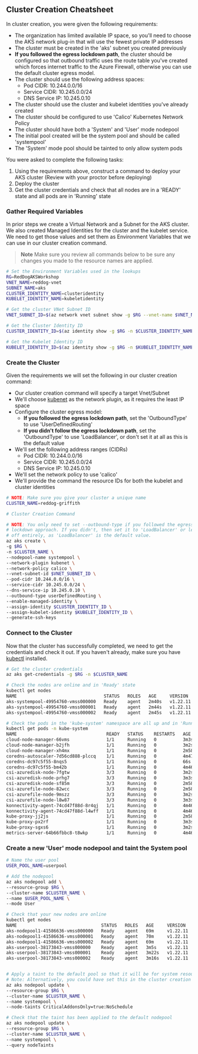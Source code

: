 ## Cluster Creation Cheatsheet

In cluster creation, you were given the following requirements:

* The organization has limited available IP space, so you'll need to choose the AKS network plug-in that will use the fewest private IP addresses
* The cluster must be created in the 'aks' subnet you created previously
* **If you followed the egress lockdown path**, the cluster should be configured so that outbound traffic uses the route table you've created which forces internet traffic to the Azure Firewall, otherwise you can use the default cluster egress model.
* The cluster should use the following address spaces:
    * Pod CIDR: 10.244.0.0/16
    * Service CIDR: 10.245.0.0/24
    * DNS Service IP: 10.245.0.10
* The cluster should use the cluster and kubelet identities you've already created
* The cluster should be configured to use 'Calico' Kubernetes Network Policy
* The cluster should have both a 'System' and 'User' mode nodepool
* The initial pool created will be the system pool and should be called 'systempool'
* The 'System' mode pool should be tainted to only allow system pods

You were asked to complete the following tasks:

1. Using the requirements above, construct a command to deploy your AKS cluster (Review with your proctor before deploying)
2. Deploy the cluster
3. Get the cluster credentials and check that all nodes are in a 'READY' state and all pods are in 'Running' state

### Gather Required Variables

In prior steps we create a Virtual Network and a Subnet for the AKS cluster. We also created Managed Identities for the cluster and the kubelet service. We need to get those values and set them as Environment Variables that we can use in our cluster creation command.

> **Note**
> Make sure you review all commands below to be sure any changes you made to the resource names are applied.

```bash
# Set the Environment Variables used in the lookups
RG=RedDogAKSWorkshop
VNET_NAME=reddog-vnet
SUBNET_NAME=aks
CLUSTER_IDENTITY_NAME=clusteridentity
KUBELET_IDENTITY_NAME=kubeletidentity

# Get the cluster VNet Subnet ID
VNET_SUBNET_ID=$(az network vnet subnet show -g $RG --vnet-name $VNET_NAME -n $SUBNET_NAME -o tsv --query id)

# Get the Cluster Identity ID
CLUSTER_IDENTITY_ID=$(az identity show -g $RG -n $CLUSTER_IDENTITY_NAME -o tsv --query id)

# Get the Kubelet Identity ID
KUBELET_IDENTITY_ID=$(az identity show -g $RG -n $KUBELET_IDENTITY_NAME -o tsv --query id)
```

### Create the Cluster

Given the requirements we will set the following in our cluster creation command:

* Our cluster creation command will specify a target Vnet/Subnet
* We'll choose [kubenet](https://docs.microsoft.com/en-us/azure/aks/configure-kubenet) as the network plugin, as it requires the least IP space
* Configure the cluster egress model:
  * **If you followed the egress lockdown path**, set the 'OutboundType' to use 'UserDefinedRouting'
  * **If you didn't follow the egress lockdown path**, set the 'OutboundType' to use 'LoadBalancer', or don't set it at all as this is the default value
* We'll set the following address ranges (CIDRs)
    * Pod CIDR: 10.244.0.0/16
    * Service CIDR: 10.245.0.0/24
    * DNS Service IP: 10.245.0.10
* We'll set the network policy to use 'calico'
* We'll provide the command the resource IDs for both the kubelet and cluster identities

```bash
# NOTE: Make sure you give your cluster a unique name
CLUSTER_NAME=reddog-griffith

# Cluster Creation Command

# NOTE: You only need to set --outbound-type if you followed the egress
# lockdown approach. If you didn't, then set it to 'LoadBalancer' or leave it
# off entirely, as 'LoadBalancer' is the default value.
az aks create \
-g $RG \
-n $CLUSTER_NAME \
--nodepool-name systempool \
--network-plugin kubenet \
--network-policy calico \
--vnet-subnet-id $VNET_SUBNET_ID \
--pod-cidr 10.244.0.0/16 \
--service-cidr 10.245.0.0/24 \
--dns-service-ip 10.245.0.10 \
--outbound-type userDefinedRouting \
--enable-managed-identity \
--assign-identity $CLUSTER_IDENTITY_ID \
--assign-kubelet-identity $KUBELET_IDENTITY_ID \
--generate-ssh-keys
```

### Connect to the Cluster

Now that the cluster has successfully completed, we need to get the credentials and check it out. If you haven't already, make sure you have [kubectl](https://kubernetes.io/docs/tasks/tools/) installed.

```bash
# Get the cluster credentials
az aks get-credentials -g $RG -n $CLUSTER_NAME

# Check the nodes are online and in 'Ready' state
kubectl get nodes
NAME                                 STATUS   ROLES   AGE     VERSION
aks-systempool-49954760-vmss000000   Ready    agent   2m40s   v1.22.11
aks-systempool-49954760-vmss000001   Ready    agent   2m44s   v1.22.11
aks-systempool-49954760-vmss000002   Ready    agent   2m45s   v1.22.11

# Check the pods in the 'kube-system' namespace are all up and in 'Running' state
kubectl get pods -n kube-system
NAME                                  READY   STATUS    RESTARTS   AGE
cloud-node-manager-66vms              1/1     Running   0          3m3s
cloud-node-manager-b2jfh              1/1     Running   0          3m2s
cloud-node-manager-xh4mx              1/1     Running   0          2m58s
coredns-autoscaler-7d56cd888-plccq    1/1     Running   0          4m47s
coredns-dc97c5f55-8nqs5               1/1     Running   0          66s
coredns-dc97c5f55-bm42b               1/1     Running   0          4m46s
csi-azuredisk-node-7fgtw              3/3     Running   0          3m2s
csi-azuredisk-node-prhg7              3/3     Running   0          3m3s
csi-azuredisk-node-sf85m              3/3     Running   0          2m58s
csi-azurefile-node-82wcc              3/3     Running   0          2m58s
csi-azurefile-node-9mszz              3/3     Running   0          3m2s
csi-azurefile-node-l8w87              3/3     Running   0          3m3s
konnectivity-agent-74cd47f88d-8r4qj   1/1     Running   0          4m46s
konnectivity-agent-74cd47f88d-l4wff   1/1     Running   0          4m46s
kube-proxy-jj2js                      1/1     Running   0          2m58s
kube-proxy-px2rf                      1/1     Running   0          3m3s
kube-proxy-sgxs6                      1/1     Running   0          3m2s
metrics-server-64b66fbbc8-t8wkp       1/1     Running   0          4m46s
```

### Create a new 'User' mode nodepool and taint the System pool


```bash
# Name the user pool
USER_POOL_NAME=userpool

# Add the nodepool
az aks nodepool add \
--resource-group $RG \
--cluster-name $CLUSTER_NAME \
--name $USER_POOL_NAME \
--mode User

# Check that your new nodes are online
kubectl get nodes
NAME                                STATUS   ROLES   AGE     VERSION
aks-nodepool1-41586636-vmss000000   Ready    agent   69m     v1.22.11
aks-nodepool1-41586636-vmss000001   Ready    agent   70m     v1.22.11
aks-nodepool1-41586636-vmss000002   Ready    agent   69m     v1.22.11
aks-userpool-38173843-vmss000000    Ready    agent   3m5s    v1.22.11
aks-userpool-38173843-vmss000001    Ready    agent   3m22s   v1.22.11
aks-userpool-38173843-vmss000002    Ready    agent   3m16s   v1.22.11


# Apply a taint to the default pool so that it will be for system resources only
# Note: Alternatively, you could have set this in the cluster creation step
az aks nodepool update \
--resource-group $RG \
--cluster-name $CLUSTER_NAME \
--name systempool \
--node-taints CriticalAddonsOnly=true:NoSchedule

# Check that the taint has been applied to the default nodepool
az aks nodepool update \
--resource-group $RG \
--cluster-name $CLUSTER_NAME \
--name systempool \
--query nodeTaints
```
